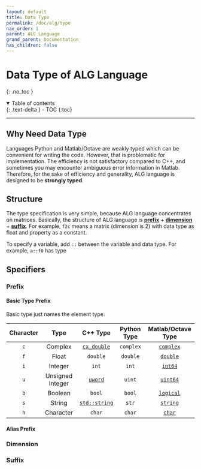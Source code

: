 ```yaml
---
layout: default
title: Data Type
permalink: /doc/alg/type
nav_order: 1
parent: ALG Language
grand_parent: Documentation
has_children: false
---
```


# Data Type of ALG Language
{: .no_toc }

<details open markdown="block">
  <summary>
    Table of contents
  </summary>
  {: .text-delta }
- TOC
{:toc}
</details>

***

## Why Need Data Type
Languages Python and Matlab/Octave are weakly typed
which can be convenient for writing the code.
However, that is problematic for implementation.
The efficiency is not satisfactory compared to C++,
and sometimes you may encounter ambiguous error information in Matlab.
Therefore, for the sake of efficiency and generality,
ALG language is designed to be **strongly typed**.

## Structure
The type specification is very simple,
because ALG language concentrates on matrices.
Basically, the structure of ALG language is
[**prefix**](#prefix) + [**dimension**](#dimension) + [**suffix**](#suffix).
For example, `f2c` means a matrix (dimension is 2) with data type as float
and property as a constant.

To specify a variable,
add `::` between the variable and data type.
For example, `a::f0` has type 

## Specifiers

### Prefix

#### Basic Type Prefix

Basic type just names the element type.

| Character | Type | C++ Type | Python Type | Matlab/Octave Type |
| :-: | :-: | :-: | :-: | :-: |
| `c` | Complex | [`cx_double`](http://arma.sourceforge.net/docs.html#cx_double) | `complex` | [`complex`](https://www.mathworks.com/help/matlab/ref/complex.html) |
| `f` | Float | `double` | `double` | [`double`](https://www.mathworks.com/help/matlab/ref/double.html) |
| `i` | Integer | `int` | `int` | [`int64`](https://www.mathworks.com/help/matlab/ref/int64.html) |
| `u` | Unsigned Integer | [`uword`](http://arma.sourceforge.net/docs.html#uword) | `uint` | [`uint64`](https://www.mathworks.com/help/matlab/ref/uint64.html) |
| `b` | Boolean | `bool` | `bool` | [`logical`](https://www.mathworks.com/help/matlab/ref/logical.html) |
| `s` | String | [`std::string`](https://en.cppreference.com/w/cpp/string/basic_string) | `str` | [`string`](https://www.mathworks.com/help/matlab/ref/string.html) |
| `h` | Character | `char` | `char` | [`char`](https://www.mathworks.com/help/matlab/ref/char.html) |

#### Alias Prefix

### Dimension

### Suffix
